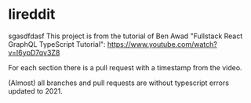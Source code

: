 # lireddit

sgasdfdasf
This project is from the tutorial of Ben Awad "Fullstack React GraphQL TypeScript Tutorial":
https://www.youtube.com/watch?v=I6ypD7qv3Z8

For each section there is a pull request with a timestamp from the video.

(Almost) all branches and pull requests are without typescript errors updated to 2021.
